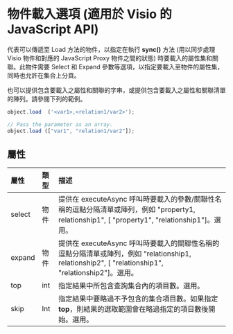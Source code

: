 # <a name="object-load-options-javascript-api-for-visio"></a>物件載入選項 (適用於 Visio 的 JavaScript API)

代表可以傳遞至 Load 方法的物件，以指定在執行 **sync()** 方法 (用以同步處理 Visio 物件和對應的 JavaScript Proxy 物件之間的狀態) 時要載入的屬性集和關聯。此物件需要 Select 和 Expand 參數等選項，以指定要載入至物件的屬性集，同時也允許在集合上分頁。

也可以提供包含要載入之屬性和關聯的字串，或提供包含要載入之屬性和關聯清單的陣列。請參閱下列的範例。

```js
object.load  ('<var1>,<relation1/var2>');

// Pass the parameter as an array.
object.load (["var1", "relation1/var2"]);
```

## <a name="properties"></a>屬性

| 屬性	 | 類型	  | 描述 |
|:---------|:------|:------------|
|select    |物件 |提供在 executeAsync 呼叫時要載入的參數/關聯性名稱的逗點分隔清單或陣列，例如 "property1, relationship1", [ "property1", "relationship1"]。選用。|
|expand    |物件 |提供在 executeAsync 呼叫時要載入的關聯性名稱的逗點分隔清單或陣列，例如 "relationship1, relationship2", [ "relationship1", "relationship2"]。選用。|
|top       |int    |指定結果中所包含查詢集合內的項目數。選用。|
|skip      |Int    |指定結果中要略過不予包含的集合項目數。如果指定 **top**，則結果的選取範圍會在略過指定的項目數後開始。選用。|


